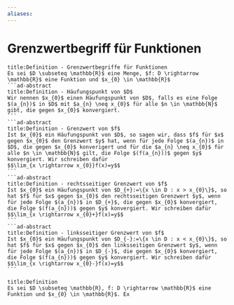 ```yaml
---
aliases: 
---
```

# Grenzwertbegriff für Funktionen 
````ad-abstract
title:Definition - Grenzwertbegriffe für Funktionen
Es sei $D \subseteq \mathbb{R}$ eine Menge, $f: D \rightarrow \mathbb{R}$ eine Funktion und $x_{0} \in \mathbb{R}$
```ad-abstract
title:Definition - Häufungspunkt von $D$
Wir nennen $x_{0}$ einen Häufungspunkt von $D$, falls es eine Folge $(a_{n})$ in $D$ mit $a_{n} \neq x_{0}$ für alle $n \in \mathbb{N}$ gibt, die gegen $x_{0}$ konvergiert.
```
```ad-abstract
title:Definition - Grenzwert von $f$
Ist $x_{0}$ ein Häufungspunkt von $D$, so sagen wir, dass $f$ für $x$ gegen $x_{0}$ den Grenzwert $y$ hat, wenn für jede Folge $(a_{n})$ in $D$, die gegen $x_{0}$ konverigert und für die $a_{n} \neq x_{0}$ für alle $n \in \mathbb{N}$ gilt, die Folge $(f(a_{n}))$ gegen $y$ konvergiert. Wir schreiben dafür
$$\lim_{x \rightarrow x_{0}}f(x)=y$$
```
```ad-abstract
title:Definition - rechtsseitiger Grenzwert von $f$
Ist $x_{0}$ ein Häufungspunkt von $D_{+}:=\{x \in D : x > x_{0}\}$, so hat $f$ für $x$ gegen $x_{0}$ den rechtsseitigen Grenzwert $y$, wenn für jede Folge $(a_{n})$ in $D_{+}$, die gegen $x_{0}$ konvergiert, die Folge $(f(a_{n}))$ gegen $y$ konvergiert. Wir schreiben dafür
$$\lim_{x \rightarrow x_{0}+}f(x)=y$$
```
```ad-abstract
title:Definition - linksseitiger Grenzwert von $f$
Ist $x_{0}$ ein Häufungspunkt von $D_{-}:=\{x \in D : x < x_{0}\}$, so hat $f$ für $x$ gegen $x_{0}$ den linksseitigen Grenzwert $y$, wenn für jede Folge $(a_{n})$ in $D_{-}$, die gegen $x_{0}$ konvergiert, die Folge $(f(a_{n}))$ gegen $y$ konvergiert. Wir schreiben dafür
$$\lim_{x \rightarrow x_{0}-}f(x)=y$$
```
````

```ad-abstract
title:Definition
Es sei $D \subseteq \mathbb{R}, f: D \rightarrow \mathbb{R}$ eine Funktion und $x_{0} \in \mathbb{R}$. Ex
```